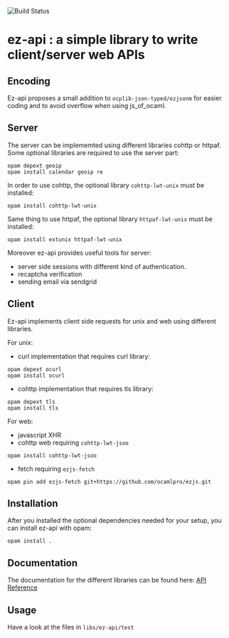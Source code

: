 ![Build Status](https://github.com/OCamlPro/ez-api/workflows/CI/badge.svg?branch=master)

# ez-api : a simple library to write client/server web APIs


## Encoding

Ez-api proposes a small addition to `ocplib-json-typed/ezjsonm` for easier coding and to avoid overflow when using js_of_ocaml.

## Server

The server can be implememted using different libraries cohttp or httpaf.
Some optional libraries are required to use the server part:
```
opam depext geoip
opam install calendar geoip re
```

In order to use cohttp, the optional library `cohttp-lwt-unix` must be installed:
```
opam install cohttp-lwt-unix
```

Same thing to use httpaf, the optional library `httpaf-lwt-unix` must be installed:
```
opam install extunix httpaf-lwt-unix
```

Moreover ez-api provides useful tools for server:
- server side sessions with different kind of authentication.
- recaptcha verification
- sending email via sendgrid

## Client

Ez-api implements client side requests for unix and web using different libraries.

For unix:
- curl implementation that requires curl library:
```
opam depext ocurl
opam install ocurl
```
- cohttp implementation that requires tls library:
```
opam depext tls
opam install tls
```

For web:
- javascript XHR
- cohttp web requiring `cohttp-lwt-jsoo`
```
opam install cohttp-lwt-jsoo
```
- fetch requiring `ezjs-fetch`
```
opam pin add ezjs-fetch git+https://github.com/ocamlpro/ezjs.git
```

## Installation

After you installed the optional dependencies needed for your setup, you can install ez-api with opam:
```
opam install .
```

## Documentation

The documentation for the different libraries can be found here: [API Reference](https://ocpmax.github.io/ez-api/ez-api/index.html)

## Usage

Have a look at the files in `libs/ez-api/test`
